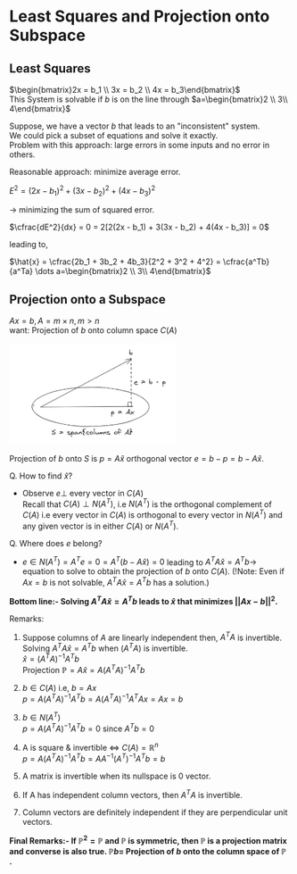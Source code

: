 # Least Squares and Projection onto Subspace

## Least Squares  
$\begin{bmatrix}2x = b_1 \\ 3x = b_2 \\ 4x = b_3\end{bmatrix}$   
This System is solvable if $b$ is on the line through $a=\begin{bmatrix}2 \\ 3\\ 4\end{bmatrix}$   

Suppose, we have a vector $b$ that leads to an "inconsistent" system.  
We could pick a subset of equations and solve it exactly.  
Problem with this approach: large errors in some inputs and no error in others.  

Reasonable approach: minimize average error.  
  
$E^2 = (2x - b_1)^2 + (3x - b_2)^2 + (4x - b_3)^2$   

-> minimizing the sum of squared error.    

$\cfrac{dE^2}{dx} = 0 = 2[2(2x - b_1) + 3(3x - b_2) + 4(4x - b_3)] = 0$   

leading to,  

$\hat{x} = \cfrac{2b_1 + 3b_2 + 4b_3}{2^2 + 3^2 + 4^2} = \cfrac{a^Tb}{a^Ta} \dots a=\begin{bmatrix}2 \\ 3\\ 4\end{bmatrix}$  

## Projection onto a Subspace  

$Ax = b, A = m \times n, m > n$  
want: Projection of $b$ onto column space $C(A)$   
  
<img src="./images/projection_3.png" alt="/images/projection_3.png" width=300>  

Projection of $b$ onto $S$ is $p = A\hat{x}$ orthogonal vector $e = b-p = b - A\hat{x}$.  

Q. How to find $\hat{x}$?  
- Observe $e \perp$ every vector in $C(A)$  
Recall that $C(A) \perp N(A^T)$, i.e $N(A^T)$ is the orthogonal complement of $C(A)$ i.e every vector in $C(A)$ is orthogonal to every vector in $N(A^T)$ and any given vector is in either $C(A)$ or $N(A^T)$.  

Q. Where does $e$ belong?  
- $e \in N(A^T) = A^Te = 0 = A^T(b - A\hat{x}) = 0$ leading to $A^TA\hat{x} = A^Tb \rightarrow$ equation to solve to obtain the projection of $b$ onto $C(A)$. (!Note: Even if $Ax = b$ is not solvable, $A^TA\hat{x} = A^Tb$ has a solution.)   

**Bottom line:- Solving $A^TA\hat{x} = A^Tb$ leads to $\hat{x}$ that minimizes $||Ax-b||^2$.**    

Remarks:  
1. Suppose columns of $A$ are linearly independent then, $A^TA$ is invertible.  
Solving $A^TA\hat{x} = A^Tb$ when $(A^TA)$ is invertible.   
$\hat{x} = (A^TA)^{-1} A^Tb$  
Projection $\mathbb{P} = A\hat{x} = A(A^TA)^{-1}A^Tb$  

2. $b \in C(A)$ i.e, $b = Ax$  
$p = A(A^TA)^{-1}A^Tb = A(A^TA)^{-1}A^TAx = Ax = b$  

3. $b \in N(A^T)$  
$p = A(A^TA)^{-1}A^Tb = 0$ since $A^Tb = 0$   

4. A is square & invertible <=> $C(A) = \mathbb{R}^n$    
$p = A(A^TA)^{-1}A^Tb = AA^{-1}(A^T)^{-1}A^Tb = b$  

5. A matrix is invertible when its nullspace is 0 vector.  

6. If A has independent column vectors, then $A^TA$ is invertible.  

7. Column vectors are definitely independent if they are perpendicular unit vectors.    


**Final Remarks:- If $\mathbb{P}^2 = \mathbb{P}$ and $\mathbb{P}$ is symmetric, then $\mathbb{P}$ is a projection matrix and converse is also true. $\mathbb{P}b=$ Projection of $b$ onto the column space of $\mathbb{P}$ .**